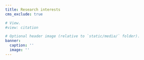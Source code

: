 ```yaml
---
title: Research interests
cms_exclude: true

# View.
#view: citation

# Optional header image (relative to `static/media/` folder).
banner:
  caption: ''
  image: ''
---
```

